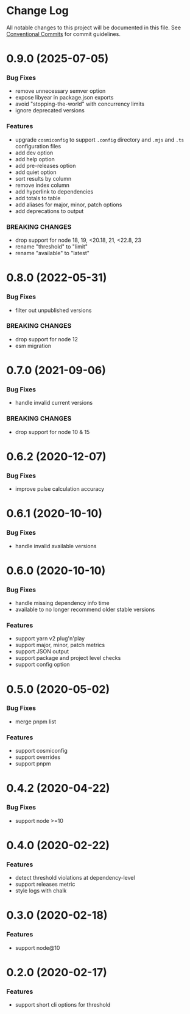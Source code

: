 # Change Log

All notable changes to this project will be documented in this file.
See [Conventional Commits](https://conventionalcommits.org) for commit guidelines.

# 0.9.0 (2025-07-05)

### Bug Fixes

- remove unnecessary semver option
- expose libyear in package.json exports
- avoid "stopping-the-world" with concurrency limits
- ignore deprecated versions

### Features

- upgrade `cosmiconfig` to support `.config` directory and `.mjs` and `.ts` configuration files
- add dev option
- add help option
- add pre-releases option
- add quiet option
- sort results by column
- remove index column
- add hyperlink to dependencies
- add totals to table
- add aliases for major, minor, patch options
- add deprecations to output

### BREAKING CHANGES

- drop support for node 18, 19, <20.18, 21, <22.8, 23
- rename "threshold" to "limit"
- rename "available" to "latest"

# 0.8.0 (2022-05-31)

### Bug Fixes

- filter out unpublished versions

### BREAKING CHANGES

- drop support for node 12
- esm migration

# 0.7.0 (2021-09-06)

### Bug Fixes

- handle invalid current versions

### BREAKING CHANGES

- drop support for node 10 & 15

# 0.6.2 (2020-12-07)

### Bug Fixes

- improve pulse calculation accuracy

# 0.6.1 (2020-10-10)

### Bug Fixes

- handle invalid available versions

# 0.6.0 (2020-10-10)

### Bug Fixes

- handle missing dependency info time
- available to no longer recommend older stable versions

### Features

- support yarn v2 plug'n'play
- support major, minor, patch metrics
- support JSON output
- support package and project level checks
- support config option

# 0.5.0 (2020-05-02)

### Bug Fixes

- merge pnpm list

### Features

- support cosmiconfig
- support overrides
- support pnpm

# 0.4.2 (2020-04-22)

### Bug Fixes

- support node >=10

# 0.4.0 (2020-02-22)

### Features

- detect threshold violations at dependency-level
- support releases metric
- style logs with chalk

# 0.3.0 (2020-02-18)

### Features

- support node@10

# 0.2.0 (2020-02-17)

### Features

- support short cli options for threshold
